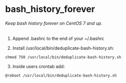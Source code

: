 # bash_history_forever
###### Keep bash history forever on CentOS 7 and up.

1. Append .bashrc to the end of your ~/.bashrc

2. Install /usr/local/bin/deduplicate-bash-history.sh: 
<pre><code>chmod 750 /usr/local/bin/deduplicate-bash-history.sh
</code></pre>

3. Inside users crontab add:
<pre><code>@reboot /usr/local/bin/deduplicate-bash-history.sh
</code></pre>
